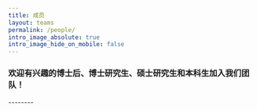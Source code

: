 ```yaml
---
title: 成员
layout: teams
permalink: /people/
intro_image_absolute: true
intro_image_hide_on_mobile: false
---
```




<h3>欢迎有兴趣的博士后、博士研究生、硕士研究生和本科生加入我们团队！</h3>
--------